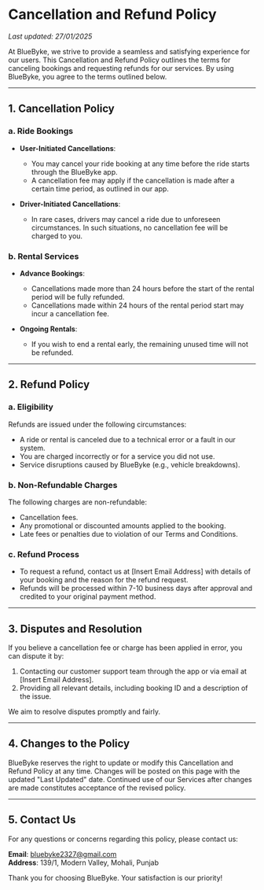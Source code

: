 # Cancellation and Refund Policy

_Last updated: 27/01/2025_  

At BlueByke, we strive to provide a seamless and satisfying experience for our users. This Cancellation and Refund Policy outlines the terms for canceling bookings and requesting refunds for our services. By using BlueByke, you agree to the terms outlined below.

---

## 1. Cancellation Policy

### a. Ride Bookings
- **User-Initiated Cancellations**:
  - You may cancel your ride booking at any time before the ride starts through the BlueByke app.
  - A cancellation fee may apply if the cancellation is made after a certain time period, as outlined in our app.

- **Driver-Initiated Cancellations**:
  - In rare cases, drivers may cancel a ride due to unforeseen circumstances. In such situations, no cancellation fee will be charged to you.

### b. Rental Services
- **Advance Bookings**:
  - Cancellations made more than 24 hours before the start of the rental period will be fully refunded.
  - Cancellations made within 24 hours of the rental period start may incur a cancellation fee.

- **Ongoing Rentals**:
  - If you wish to end a rental early, the remaining unused time will not be refunded.

---

## 2. Refund Policy

### a. Eligibility
Refunds are issued under the following circumstances:
- A ride or rental is canceled due to a technical error or a fault in our system.
- You are charged incorrectly or for a service you did not use.
- Service disruptions caused by BlueByke (e.g., vehicle breakdowns).

### b. Non-Refundable Charges
The following charges are non-refundable:
- Cancellation fees.
- Any promotional or discounted amounts applied to the booking.
- Late fees or penalties due to violation of our Terms and Conditions.

### c. Refund Process
- To request a refund, contact us at [Insert Email Address] with details of your booking and the reason for the refund request.
- Refunds will be processed within 7-10 business days after approval and credited to your original payment method.

---

## 3. Disputes and Resolution

If you believe a cancellation fee or charge has been applied in error, you can dispute it by:
1. Contacting our customer support team through the app or via email at [Insert Email Address].
2. Providing all relevant details, including booking ID and a description of the issue.

We aim to resolve disputes promptly and fairly.

---

## 4. Changes to the Policy

BlueByke reserves the right to update or modify this Cancellation and Refund Policy at any time. Changes will be posted on this page with the updated "Last Updated" date. Continued use of our Services after changes are made constitutes acceptance of the revised policy.

---

## 5. Contact Us

For any questions or concerns regarding this policy, please contact us:

**Email**: bluebyke2327@gmail.com  
**Address**: 139/1, Modern Valley, Mohali, Punjab 

Thank you for choosing BlueByke. Your satisfaction is our priority!
